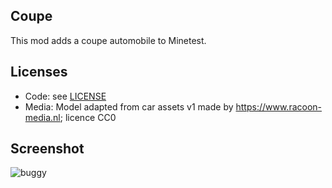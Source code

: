 ## Coupe

This mod adds a coupe automobile to Minetest.

## Licenses
- Code: see [LICENSE](https://github.com/APercy/automobiles_pck/blob/main/LICENSE)
- Media: Model adapted from car assets v1 made by https://www.racoon-media.nl; licence CC0

## Screenshot
![buggy](https://github.com/APercy/automobiles_pck/blob/main/automobiles_coupe/screenshot.jpg)
